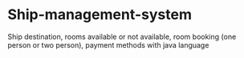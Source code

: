 # Ship-management-system
Ship destination, rooms available or not available, room booking (one person or two person), payment methods with java language
